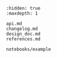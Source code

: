 ```{include} ../README.md

```

```{toctree}
:hidden: true
:maxdepth: 1

api.md
changelog.md
design_doc.md
references.md

notebooks/example
```
